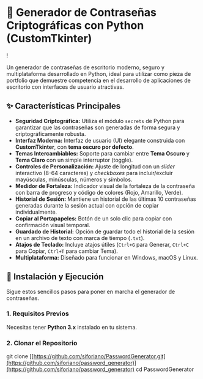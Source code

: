 # 🔐 Generador de Contraseñas Criptográficas con Python (CustomTkinter)

!

Un generador de contraseñas de escritorio moderno, seguro y multiplataforma desarrollado en Python, ideal para utilizar como pieza de portfolio que demuestre competencia en el desarrollo de aplicaciones de escritorio con interfaces de usuario atractivas.

## ✨ Características Principales

* **Seguridad Criptográfica:** Utiliza el módulo `secrets` de Python para garantizar que las contraseñas son generadas de forma segura y criptográficamente robusta.
* **Interfaz Moderna:** Interfaz de usuario (UI) elegante construida con **CustomTkinter**, con **tema oscuro por defecto**.
* **Temas Intercambiables:** Soporte para cambiar entre **Tema Oscuro** y **Tema Claro** con un simple interruptor (toggle).
* **Controles de Personalización:** Ajuste de longitud con un _slider_ interactivo (8-64 caracteres) y _checkboxes_ para incluir/excluir mayúsculas, minúsculas, números y símbolos.
* **Medidor de Fortaleza:** Indicador visual de la fortaleza de la contraseña con barra de progreso y código de colores (Rojo, Amarillo, Verde).
* **Historial de Sesión:** Mantiene un historial de las últimas 10 contraseñas generadas durante la sesión actual con opción de copiar individualmente.
* **Copiar al Portapapeles:** Botón de un solo clic para copiar con confirmación visual temporal.
* **Guardado de Historial:** Opción de guardar todo el historial de la sesión en un archivo de texto con marca de tiempo (`.txt`).
* **Atajos de Teclado:** Incluye atajos útiles (`Ctrl+G` para Generar, `Ctrl+C` para Copiar, `Ctrl+T` para cambiar Tema).
* **Multiplataforma:** Diseñado para funcionar en Windows, macOS y Linux.

## 🚀 Instalación y Ejecución

Sigue estos sencillos pasos para poner en marcha el generador de contraseñas.

### 1. Requisitos Previos

Necesitas tener **Python 3.x** instalado en tu sistema.

### 2. Clonar el Repositorio

git clone [[https://github.com/siforiano/PasswordGenerator.git](https://github.com/siforiano/password_generator)](https://github.com/siforiano/password_generator)
cd PasswordGenerator
